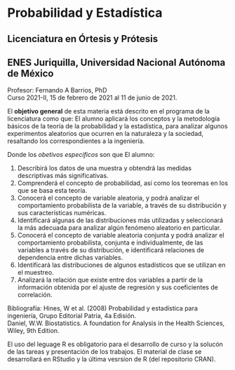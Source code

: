 # Probabilidad y Estadística  
## Licenciatura en Órtesis y Prótesis  
## ENES Juriquilla, Universidad Nacional Autónoma de México  

Profesor: Fernando A Barrios, PhD  
Curso 2021-II, 15 de febrero de 2021 al 11 de junio de 2021.  

El **objetivo general** de esta materia está descrito en el programa de la licenciatura como que: El alumno aplicará los conceptos y la metodología básicos de la teoría de la probabilidad y la estadística, para analizar algunos experimentos aleatorios que ocurren en la naturaleza y la sociedad, resaltando los correspondientes a la ingeniería.  

Donde los *obetivos específicos* son que El alumno:    
1. Describirá los datos de una muestra y obtendrá las medidas descriptivas más significativas.  
2. Comprenderá el concepto de probabilidad, así como los teoremas en los que se basa esta teoría.  
3. Conocerá el concepto de variable aleatoria, y podrá analizar el comportamiento probabilista de la variable, a través de su distribución y sus características numéricas.  
4. Identificará algunas de las distribuciones más utilizadas y seleccionará la más adecuada para analizar algún fenómeno aleatorio en particular.  
5. Conocerá el concepto de variable aleatoria conjunta y podrá analizar el comportamiento probabilista, conjunta e individualmente, de las variables a través de su distribución, e identificará relaciones de dependencia entre dichas variables.  
6. Identificará las distribuciones de algunos estadísticos que se utilizan en el muestreo.  
7. Analizará la relación que existe entre dos variables a partir de la información obtenida por el ajuste de regresión y sus coeficientes de correlación.  

Bibliografía: 
Hines, W et al. (2008) Probabilidad y estadística para ingeniería, Grupo Editorial Patria, 4a Edisión.  
Daniel, W.W. Biostatistics. A foundation for Analysis in the Health Sciences, Wiley, 9th Edition.  

El uso del leguage R es obligatorio para el desarrollo de curso y la solucón de las tareas y presentación de los trabajos. El material de clase se desarrollará en RStudio y la última vesrsion de R (del repositorio CRAN).  
